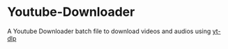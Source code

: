 # Youtube-Downloader
A Youtube Downloader batch file to download videos and audios using [yt-dlp](https://github.com/yt-dlp/yt-dlp)
